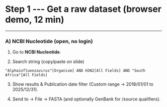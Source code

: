 # Step 1 --- Get a raw dataset (browser demo, 12 min)
----------------------------------------------------

### A) NCBI Nucleotide (open, no login)

1.  Go to **NCBI Nucleotide**.

2.  Search string (copy/paste on slide)

```
"Alphainfluenzavirus"[Organism] AND H3N2[All Fields] AND "South Africa"[All Fields]
```

3.  Show results & Publication date filter (Custom range → 2018/01/01 to 2025/12/31).

4.  Send to → File → FASTA (and optionally GenBank for /source qualifiers).

